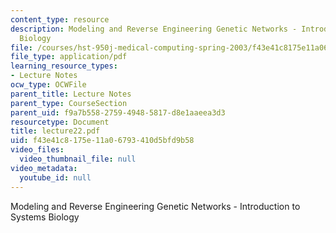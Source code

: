 ```yaml
---
content_type: resource
description: Modeling and Reverse Engineering Genetic Networks - Introduction to Systems
  Biology
file: /courses/hst-950j-medical-computing-spring-2003/f43e41c8175e11a06793410d5bfd9b58_lecture22.pdf
file_type: application/pdf
learning_resource_types:
- Lecture Notes
ocw_type: OCWFile
parent_title: Lecture Notes
parent_type: CourseSection
parent_uid: f9a7b558-2759-4948-5817-d8e1aaeea3d3
resourcetype: Document
title: lecture22.pdf
uid: f43e41c8-175e-11a0-6793-410d5bfd9b58
video_files:
  video_thumbnail_file: null
video_metadata:
  youtube_id: null
---
```

Modeling and Reverse Engineering Genetic Networks - Introduction to Systems Biology

